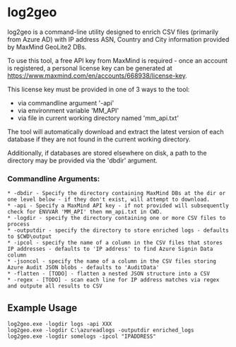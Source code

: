 # log2geo
 
log2geo is a command-line utility designed to enrich CSV files (primarily from Azure AD) with IP address ASN, Country and City information provided by MaxMind GeoLite2 DBs.

To use this tool, a free API key from MaxMind is required - once an account is registered, a personal license key can be generated at https://www.maxmind.com/en/accounts/668938/license-key.

This license key must be provided in one of 3 ways to the tool:
* via commandline argument '-api'
* via environment variable 'MM_API'
* via file in current working directory named 'mm_api.txt'

The tool will automatically download and extract the latest version of each database if they are not found in the current working directory.

Additionally, if databases are stored elsewhere on disk, a path to the directory may be provided via the 'dbdir' argument.

### Commandline Arguments:
```
* -dbdir - Specify the directory containing MaxMind DBs at the dir or one level below - if they don't exist, will attempt to download.
* -api - Specify a MaxMind API key - if not provided will subsequently check for ENVVAR 'MM_API' then mm_api.txt in CWD.
* -logdir - specify the directory containing one or more CSV files to process
* -outputdir - specify the directory to store enriched logs - defaults to $CWD\output
* -ipcol - specify the name of a column in the CSV files that stores IP addresses - defaults to 'IP address' to find Azure Signin Data column
* -jsoncol - specify the name of a column in the CSV files storing Azure Audit JSON blobs - defaults to 'AuditData'
* -flatten - [TODO] - flatten a nested JSON structure into a CSV
* -regex - [TODO] - scan each line for IP address matches via regex and outpute all results to CSV
```

## Example Usage
```
log2geo.exe -logdir logs -api XXX
log2geo.exe -logdir C:\azureadlogs -outputdir enriched_logs
log2geo.exe -logdir somelogs -ipcol "IPADDRESS"
```